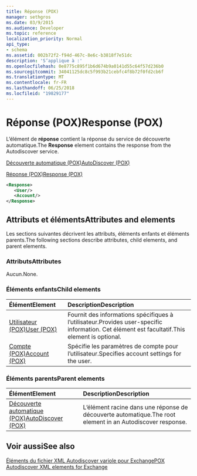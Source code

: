 ```yaml
---
title: Réponse (POX)
manager: sethgros
ms.date: 03/9/2015
ms.audience: Developer
ms.topic: reference
localization_priority: Normal
api_type:
- schema
ms.assetid: 002b72f2-f94d-467c-8e6c-b3818f7e51dc
description: 'S’applique à :'
ms.openlocfilehash: 0e8775c895f1b6d674b9a0141d55c64f57d236b0
ms.sourcegitcommit: 34041125dc8c5f993b21cebfc4f8b72f0fd2cb6f
ms.translationtype: MT
ms.contentlocale: fr-FR
ms.lasthandoff: 06/25/2018
ms.locfileid: "19829177"
---
```

# <a name="response-pox"></a><span data-ttu-id="89e6a-103">Réponse (POX)</span><span class="sxs-lookup"><span data-stu-id="89e6a-103">Response (POX)</span></span>


  
<span data-ttu-id="89e6a-104">L’élément de **réponse** contient la réponse du service de découverte automatique.</span><span class="sxs-lookup"><span data-stu-id="89e6a-104">The **Response** element contains the response from the Autodiscover service.</span></span> 
  
[<span data-ttu-id="89e6a-105">Découverte automatique (POX)</span><span class="sxs-lookup"><span data-stu-id="89e6a-105">AutoDiscover (POX)</span></span>](autodiscover-pox.md)
  
[<span data-ttu-id="89e6a-106">Réponse (POX)</span><span class="sxs-lookup"><span data-stu-id="89e6a-106">Response (POX)</span></span>](response-pox.md)
  
```xml
<Response>
   <User/>
   <Account/>
</Response>
```

## <a name="attributes-and-elements"></a><span data-ttu-id="89e6a-107">Attributs et éléments</span><span class="sxs-lookup"><span data-stu-id="89e6a-107">Attributes and elements</span></span>

<span data-ttu-id="89e6a-108">Les sections suivantes décrivent les attributs, éléments enfants et éléments parents.</span><span class="sxs-lookup"><span data-stu-id="89e6a-108">The following sections describe attributes, child elements, and parent elements.</span></span>
  
### <a name="attributes"></a><span data-ttu-id="89e6a-109">Attributs</span><span class="sxs-lookup"><span data-stu-id="89e6a-109">Attributes</span></span>

<span data-ttu-id="89e6a-110">Aucun.</span><span class="sxs-lookup"><span data-stu-id="89e6a-110">None.</span></span>
  
### <a name="child-elements"></a><span data-ttu-id="89e6a-111">Éléments enfants</span><span class="sxs-lookup"><span data-stu-id="89e6a-111">Child elements</span></span>

|<span data-ttu-id="89e6a-112">**Élément**</span><span class="sxs-lookup"><span data-stu-id="89e6a-112">**Element**</span></span>|<span data-ttu-id="89e6a-113">**Description**</span><span class="sxs-lookup"><span data-stu-id="89e6a-113">**Description**</span></span>|
|:-----|:-----|
|[<span data-ttu-id="89e6a-114">Utilisateur (POX)</span><span class="sxs-lookup"><span data-stu-id="89e6a-114">User (POX)</span></span>](user-pox.md) <br/> |<span data-ttu-id="89e6a-115">Fournit des informations spécifiques à l’utilisateur.</span><span class="sxs-lookup"><span data-stu-id="89e6a-115">Provides user-specific information.</span></span> <span data-ttu-id="89e6a-116">Cet élément est facultatif.</span><span class="sxs-lookup"><span data-stu-id="89e6a-116">This element is optional.</span></span>  <br/> |
|[<span data-ttu-id="89e6a-117">Compte (POX)</span><span class="sxs-lookup"><span data-stu-id="89e6a-117">Account (POX)</span></span>](account-pox.md) <br/> |<span data-ttu-id="89e6a-118">Spécifie les paramètres de compte pour l’utilisateur.</span><span class="sxs-lookup"><span data-stu-id="89e6a-118">Specifies account settings for the user.</span></span>  <br/> |
   
### <a name="parent-elements"></a><span data-ttu-id="89e6a-119">Éléments parents</span><span class="sxs-lookup"><span data-stu-id="89e6a-119">Parent elements</span></span>

|<span data-ttu-id="89e6a-120">**Élément**</span><span class="sxs-lookup"><span data-stu-id="89e6a-120">**Element**</span></span>|<span data-ttu-id="89e6a-121">**Description**</span><span class="sxs-lookup"><span data-stu-id="89e6a-121">**Description**</span></span>|
|:-----|:-----|
|[<span data-ttu-id="89e6a-122">Découverte automatique (POX)</span><span class="sxs-lookup"><span data-stu-id="89e6a-122">AutoDiscover (POX)</span></span>](autodiscover-pox.md) <br/> |<span data-ttu-id="89e6a-123">L’élément racine dans une réponse de découverte automatique.</span><span class="sxs-lookup"><span data-stu-id="89e6a-123">The root element in an Autodiscover response.</span></span>  <br/> |
   
## <a name="see-also"></a><span data-ttu-id="89e6a-124">Voir aussi</span><span class="sxs-lookup"><span data-stu-id="89e6a-124">See also</span></span>



[<span data-ttu-id="89e6a-125">Éléments du fichier XML Autodiscover variole pour Exchange</span><span class="sxs-lookup"><span data-stu-id="89e6a-125">POX Autodiscover XML elements for Exchange</span></span>](pox-autodiscover-xml-elements-for-exchange.md)

